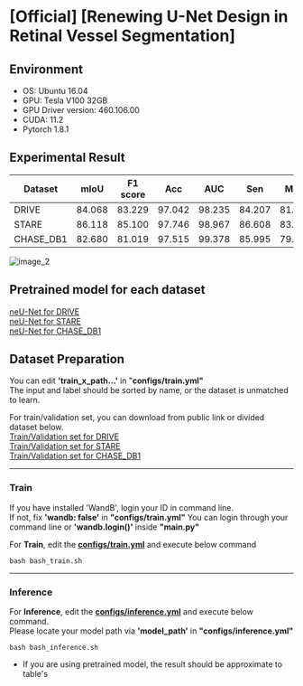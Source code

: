 # [Official] [Renewing U-Net Design in Retinal Vessel Segmentation]


## Environment

- OS: Ubuntu 16.04
- GPU: Tesla V100 32GB
- GPU Driver version: 460.106.00
- CUDA: 11.2
- Pytorch 1.8.1

## Experimental Result

|Dataset|mIoU|F1 score|Acc|AUC|Sen|MCC
|---|---|---|---|---|---|---|
|DRIVE|84.068|83.229|97.042|98.235|84.207|81.731|
|STARE|86.118|85.100|97.746|98.967|86.608|83.958|
|CHASE_DB1|82.680|81.019|97.515|99.378|85.995|79.889|

![image_2](images/Qualitative_evaluation.png)


## Pretrained model for each dataset
[neU-Net for DRIVE](https://mega.nz/file/Ao0y2CIS#AlAqBogW8oAL4aAO9JLLW4cLi64lWx_8qmGxqqMoRPY) <br>
[neU-Net for STARE](https://mega.nz/file/A9FWHTBS#Mv2A_8SGHVi9XABww3HcAnPMt027BrDv-Ko9hmhTsHQ) <br>
[neU-Net for CHASE_DB1](https://mega.nz/file/xg9WyYCS#Scd5JlkXbPBOo-OFtA1P74zqEaq2qb1brPz6xFq4yfI) <br>


## Dataset Preparation
You can edit <b>'train_x_path...'</b> in "<b>configs/train.yml"</b> <br>
The input and label should be sorted by name, or the dataset is unmatched to learn.

For train/validation set, you can download from public link or divided dataset below. <br>
[Train/Validation set for DRIVE](https://mega.nz/file/dwNCXRpK#5cO-XaL_mW2kyknajrB9QEdqswz6DTS-pkODcfaO1OU) <br>
[Train/Validation set for STARE](https://mega.nz/file/B8NQRYqL#2r-rI4-Y4JOhA62KYPDR5sedyNXFRiMCeQBWYi8ejdA) <br>
[Train/Validation set for CHASE_DB1](https://mega.nz/file/IosDGJjJ#vH7HKRZEkgh1Yt8iOQoyuzFc-PqfJQHzx1Sn7wU2QAY) <br>

---

### Train

If you have installed 'WandB', login your ID in command line.<br>
If not, fix <b>'wandb: false'</b> in <b>"configs/train.yml"</b>
You can login through your command line or <b>'wandb.login()'</b> inside <b>"main.py"</b> 

For <b>Train</b>, edit the [<b>configs/train.yml</b>](configs/train.yml) and execute below command
```
bash bash_train.sh
```

---

### Inference

For <b>Inference</b>, edit the [<b>configs/inference.yml</b>](configs/inference.yml) and execute below command. <br>
Please locate your model path via  <b>'model_path'</b> in <b>"configs/inference.yml"</b>
```
bash bash_inference.sh
```

- If you are using pretrained model, the result should be approximate to table's

